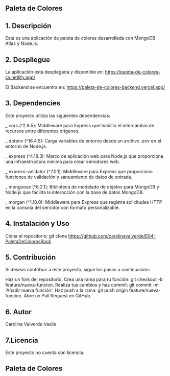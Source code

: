 ## **Paleta de Colores**

## 1. Descripción
Esta es una aplicación de paleta de colores desarrollada con MongoDB Atlas y Node.js.

## 2. Despliegue

La aplicación está desplegada y disponible en:
https://paleta-de-colores-cv.netlify.app/

El Backend se encuentra en:
https://paleta-de-colores-backend.vercel.app/

## 3. Dependencies
Este proyecto utiliza las siguientes dependencias:

_ cors (^2.8.5): Middleware para Express que habilita el intercambio de recursos entre diferentes orígenes.

_ dotenv (^16.4.5): Carga variables de entorno desde un archivo .env en el entorno de Node.js.

_ express (^4.18.3): Marco de aplicación web para Node.js que proporciona una infraestructura mínima para crear servidores web.

_ express-validator (^7.0.1): Middleware para Express que proporciona funciones de validación y saneamiento de datos de entrada.

_ mongoose (^8.2.1): Biblioteca de modelado de objetos para MongoDB y Node.js que facilita la interacción con la base de datos MongoDB.

_ morgan (^1.10.0): Middleware para Express que registra solicitudes HTTP en la consola del servidor con formato personalizable.

## 4. Instalación y Uso
Clona el repositorio: git clone https://github.com/carolinavalverde/E04-PaletaDeColoresBack

## 5. Contribución
Si deseas contribuir a este proyecto, sigue los pasos a continuación:

Haz un fork del repositorio.
Crea una rama para tu función: git checkout -b feature/nueva-funcion.
Realiza tus cambios y haz commit: git commit -m 'Añadir nueva función'.
Haz push a la rama: git push origin feature/nueva-funcion.
Abre un Pull Request en GitHub.

## 6. Autor
Carolina Valverde Vasile

## 7.Licencia
Este proyecto no cuenta con licencia.

## **Paleta de Colores**
